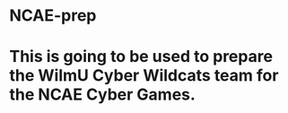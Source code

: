 # NCAE-prep

# This is going to be used to prepare the WilmU Cyber Wildcats team for the NCAE Cyber Games.
